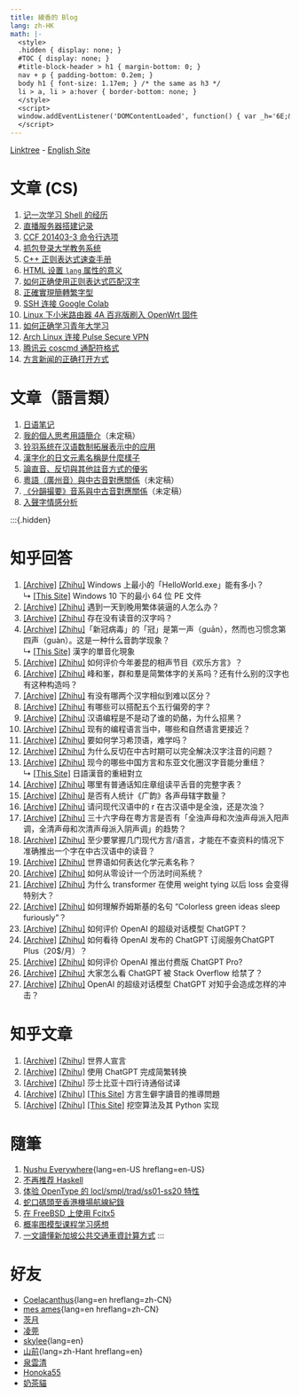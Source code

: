 ```yaml
---
title: 綾香的 Blog
lang: zh-HK
math: |-
  <style>
  .hidden { display: none; }
  #TOC { display: none; }
  #title-block-header > h1 { margin-bottom: 0; }
  nav + p { padding-bottom: 0.2em; }
  body h1 { font-size: 1.17em; } /* the same as h3 */
  li > a, li > a:hover { border-bottom: none; }
  </style>
  <script>
  window.addEventListener('DOMContentLoaded', function() { var _h='6E;&#x2E;&#x68;&#x6B;';var _a='4;&#x30;&#x2E;&#x73;&#x68;&#x';var _n='ayaka&#x40;&#x30;&#x78;&#x3';var _e=_n+_a+_h;_a=document.createElement('span');_a.innerHTML=_e;document.getElementById('gategdinzijau').href='m'+'a'+'ilto'+':'+_a.innerText; /* Console log */ console.log('Welcome!'); });
  </script>
---
```


[Linktree](https://linktr.ee/ayaka14732) - [English Site](https://en.ayaka.shn.hk/)

# 文章 (CS)

1. [记一次学习 Shell 的经历](learnshell/)
1. [直播服务器搭建记录](live/)
1. [CCF 201403-3 命令行选项](ccf-201403-3/)
1. [抓包登录大学教务系统](wlansniff/)
1. [C++ 正则表达式速查手册](cppregex/)
1. [HTML 设置 `lang` 属性的意义](langtag/)
1. [如何正确使用正则表达式匹配汉字](hanregex/zh-CN/)
1. [正確實現簡轉繁字型](s2tfont/hant/)
1. [SSH 连接 Google Colab](colab/)
1. [Linux 下小米路由器 4A 百兆版刷入 OpenWrt 固件](openwrt/)
1. [如何正确学习青年大学习](daxuexi/)
1. [Arch Linux 连接 Pulse Secure VPN](archpulse/)
1. [腾讯云 coscmd 通配符格式](cosignore/)
1. [方言新闻的正确打开方式](dialect-news/)

# 文章（語言類）

1. [日语笔记](1041/)
1. [我的個人思考用語簡介](v8/)（未定稿）
1. [铃羽系统在汉语数制拓展表示中的应用](suzuha/)
1. [漢字化的日文元素名稱是什麼樣子](kanji-periodic-table/)
1. [論直音、反切與其他註音方式的優劣](pyanxvsdrik/)
1. [粵語（廣州音）與中古音對應關係](teoi/)（未定稿）
1. [《分韻撮要》音系與中古音對應關係](fanwan/)（未定稿）
1. [入聲字情感分析](zipsengsi/)

:::{.hidden}
# 知乎回答

1. [[Archive]](https://archive.ph/N6z6F) [[Zhihu]](https://www.zhihu.com/question/21715980/answer/2239380126) Windows 上最小的「HelloWorld.exe」能有多小？<br>↳ [[This Site]](tinype/) Windows 10 下的最小 64 位 PE 文件
1. [[Archive]](https://archive.ph/yTROf) [[Zhihu]](https://www.zhihu.com/question/473553424/answer/2536956841) 遇到一天到晚用繁体装逼的人怎么办？
1. [[Archive]](https://archive.ph/vs9HO) [[Zhihu]](https://www.zhihu.com/question/35811498/answer/1120499902) 存在没有读音的汉字吗？
1. [[Archive]](https://archive.ph/Z036h) [[Zhihu]](https://www.zhihu.com/question/426164493/answer/1652793014)「新冠病毒」的「冠」是第一声（guān），然而也习惯念第四声（guàn）。这是一种什么音韵学现象？<br>↳ [[This Site]](guan/) 漢字的單音化現象
1. [[Archive]](https://archive.ph/cZYzG) [[Zhihu]](https://www.zhihu.com/question/514246183/answer/2331533058) 如何评价今年姜昆的相声节目《欢乐方言》？
1. [[Archive]](https://archive.ph/5Yi55) [[Zhihu]](https://www.zhihu.com/question/26452985/answer/943642384) 峰和峯，群和羣是简繁体字的关系吗？还有什么别的汉字也有这种构造吗？
1. [[Archive]](https://archive.ph/gHEhn) [[Zhihu]](https://www.zhihu.com/question/45631430/answer/386003630) 有没有哪两个汉字相似到难以区分？
1. [[Archive]](https://archive.ph/rYUFb) [[Zhihu]](https://www.zhihu.com/question/281628422/answer/1696875153) 有哪些可以搭配五个五行偏旁的字？
1. [[Archive]](https://archive.ph/eU3kl) [[Zhihu]](https://www.zhihu.com/question/407550798/answer/2717667184) 汉语编程是不是动了谁的奶酪，为什么招黑？
1. [[Archive]](https://archive.ph/qWfEu) [[Zhihu]](https://www.zhihu.com/question/19701701/answer/2877827004) 现有的编程语言当中，哪些和自然语言更接近？
1. [[Archive]](https://archive.ph/fVWRW) [[Zhihu]](https://www.zhihu.com/question/435682465/answer/1690308849) 要如何学习希顶语，难学吗？
1. [[Archive]](https://archive.ph/K3xV1) [[Zhihu]](https://www.zhihu.com/question/297998416/answer/1696376640) 为什么反切在中古时期可以完全解决汉字注音的问题？
1. [[Archive]](https://archive.ph/j6AUI) [[Zhihu]](https://www.zhihu.com/question/308812229/answer/1667197342) 现今的哪些中国方言和东亚文化圈汉字音能分重纽？<br>↳ [[This Site]](tyongdiu/) 日語漢音的重紐對立
1. [[Archive]](https://archive.ph/sKB4C) [[Zhihu]](https://www.zhihu.com/question/275078822/answer/1740032472) 哪里有普通话知庄章组读平舌音的完整字表？
1. [[Archive]](https://archive.ph/WPx70) [[Zhihu]](https://www.zhihu.com/question/515336410/answer/2339336034) 是否有人统计《广韵》各声母辖字数量？
1. [[Archive]](https://archive.ph/1uVYX) [[Zhihu]](https://www.zhihu.com/question/429079323/answer/1655903625) 请问现代汉语中的 r 在古汉语中是全浊，还是次浊？
1. [[Archive]](https://archive.ph/zhxJ2) [[Zhihu]](https://www.zhihu.com/question/439776146/answer/1682624630) 三十六字母在粤方言是否有「全浊声母和次浊声母派入阳声调，全清声母和次清声母派入阴声调」的趋势？
1. [[Archive]](https://archive.ph/GSTTf) [[Zhihu]](https://www.zhihu.com/question/516269291/answer/2857673659) 至少要掌握几门现代方言/语言，才能在不查资料的情况下准确推出一个字在中古汉语中的读音？
1. [[Archive]](https://archive.ph/Sma0S) [[Zhihu]](https://www.zhihu.com/question/471855754/answer/1995668647) 世界语如何表达化学元素名称？
1. [[Archive]](https://archive.ph/M8RXp) [[Zhihu]](https://www.zhihu.com/question/446997562/answer/2865773927) 如何从零设计一个历法时间系统？
1. [[Archive]](https://archive.ph/FQeSy) [[Zhihu]](https://www.zhihu.com/question/557573313/answer/2702015970) 为什么 transformer 在使用 weight tying 以后 loss 会变得特别大？
1. [[Archive]](https://archive.ph/iieuA) [[Zhihu]](https://www.zhihu.com/question/19623273/answer/2452430636) 如何理解乔姆斯基的名句 “Colorless green ideas sleep furiously”？
1. [[Archive]](https://archive.ph/drbrF) [[Zhihu]](https://www.zhihu.com/question/570189639/answer/2789913529) 如何评价 OpenAI 的超级对话模型 ChatGPT？
1. [[Archive]](https://archive.ph/xytJc) [[Zhihu]](https://www.zhihu.com/question/581821187/answer/2884176145) 如何看待 OpenAI 发布的 ChatGPT 订阅服务ChatGPT Plus（20$/月）？
1. [[Archive]](https://archive.ph/WhCVu) [[Zhihu]](https://www.zhihu.com/question/580301521/answer/2860161764) 如何评价 OpenAI 推出付费版 ChatGPT Pro?
1. [[Archive]](https://archive.ph/D7aRI) [[Zhihu]](https://www.zhihu.com/question/570951234/answer/2794143752) 大家怎么看 ChatGPT 被 Stack Overflow 给禁了？
1. [[Archive]](https://archive.ph/z3e9t) [[Zhihu]](https://www.zhihu.com/question/570788924/answer/2791146094) OpenAI 的超级对话模型 ChatGPT 对知乎会造成怎样的冲击？

# 知乎文章

1. [[Archive]](https://archive.ph/hGMlS) [[Zhihu]](https://zhuanlan.zhihu.com/p/596798195) 世界人宣言
1. [[Archive]](https://archive.ph/Qtk8K) [[Zhihu]](https://zhuanlan.zhihu.com/p/589230684) 使用 ChatGPT 完成简繁转换
1. [[Archive]](https://archive.ph/R3rWw) [[Zhihu]](https://zhuanlan.zhihu.com/p/596761027) 莎士比亚十四行诗通俗试译
1. [[Archive]](https://archive.is/98zEM) [[Zhihu]](https://zhuanlan.zhihu.com/p/139746440) [[This Site]](yatngiox/) 方言生僻字讀音的推導問題
1. [[Archive]](https://archive.is/cQ7hY) [[Zhihu]](https://zhuanlan.zhihu.com/p/572321312) [[This Site]](wakong/) 挖空算法及其 Python 实现

# 隨筆

1. [Nushu Everywhere](nushu-everywhere/){lang=en-US hreflang=en-US}
1. [不再推荐 Haskell](antihask/)
1. [体验 OpenType 的 locl/smpl/trad/ss01-ss20 特性](opentype/)
1. [蛇口碼頭至香港機場航線紀錄](zyk/)
1. [在 FreeBSD 上使用 Fcitx5](fcitx5-freebsd/)
1. [概率图模型课程学习感想](pgm/)
1. [一文讀懂新加坡公共交通車資計算方式](sg-fare/hant/)
:::

<!--
1. [普通話-粵語特殊字音對照表](poujyut/)（未定稿）
should be after 方言生僻字讀音的推導問題

1. [繁简中文转换概说](cc/)（未更新）
should be after 我的個人思考用語簡介

1. [結巴分詞處理粵語](yueseg/hant/)（未更新）
should be after 漢字化的日文元素名稱是什麼樣子
-->

# 好友

- [Coelacanthus](https://blog.coelacanthus.moe/){lang=en hreflang=zh-CN}
- [mes ames](https://moi-mo.github.io/){lang=en hreflang=zh-CN}
- [茨月](https://zcy.moe/)
- [凌莞](https://nyac.at/)
- [skylee](https://skylee.xyz/){lang=en}
- [山前](https://estela.moe/){lang=zh-Hant hreflang=en}
- [泉雲清](https://ius.shn.hk/)
- [Honoka55](https://honoka55.github.io/)
- [奶茶貓](https://pontifex.shn.hk/)
